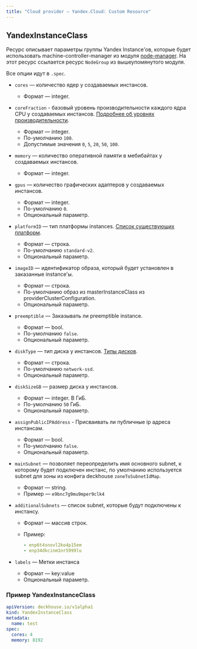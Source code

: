 ```yaml
---
title: "Сloud provider — Yandex.Cloud: Custom Resource"
---
```


## YandexInstanceClass

Ресурс описывает параметры группы Yandex Instance'ов, которые будет использовать machine-controller-manager из модуля [node-manager](/modules/040-node-manager/). На этот ресурс ссылается ресурс `NodeGroup` из вышеупомянутого модуля.

Все опции идут в `.spec`.

* `cores` — количество ядер у создаваемых инстансов.
  * Формат — integer.
* `coreFraction` - базовый уровень производительности каждого ядра CPU у создаваемых инстансов. [Подробнее об уровнях производительности](https://cloud.yandex.ru/docs/compute/concepts/performance-levels).
  * Формат — integer.
  * По-умолчанию `100`.
  * Допустимые значения `0`, `5`, `20`, `50`, `100`.
* `memory` — количество оперативной памяти в мебибайтах у создаваемых инстансов.
  * Формат — integer.
* `gpus` — количество графических адаптеров у создаваемых инстансов.
  * Формат — integer.
  * По-умолчанию `0`.
  * Опциональный параметр.
* `platformID` — тип платформы instances. [Список существующих платформ](https://cloud.yandex.com/docs/compute/concepts/vm-platforms).
  * Формат — строка.
  * По-умолчанию `standard-v2`.
  * Опциональный параметр.
* `imageID` — идентификатор образа, который будет установлен в заказанные instance'ы.
  * Формат — строка.
  * По-умолчанию образ из masterInstanceClass из providerClusterConfiguration.
  * Опциональный параметр.
* `preemptible` — Заказывать ли preemptible instance.
  * Формат — bool.
  * По-умолчанию `false`.
  * Опциональный параметр.
* `diskType` — тип диска у инстансов. [Типы дисков](https://cloud.yandex.com/docs/compute/concepts/disk#disks_types).
  * Формат — строка.
  * По-умолчанию `network-ssd`.
  * Опциональный параметр.
* `diskSizeGB` — размер диска у инстансов.
  * Формат — integer. В ГиБ.
  * По-умолчанию `50` ГиБ.
  * Опциональный параметр.
* `assignPublicIPAddress` - Присваивать ли публичные ip адреса инстансам.
  * Формат — bool.
  * По-умолчанию `false`.
  * Опциональный параметр.
* `mainSubnet` — позволяет переопределить имя основного subnet, к которому будет подключен инстанс, по умолчанию
используется subnet для зоны из конфига deckhouse `zoneToSubnetIdMap`.
  * Формат — string.
  * Пример — `e9bnc7g9mu9mper9clk4`
* `additionalSubnets` — список subnet, которые будут подключены к инстансу.
  * Формат — массив строк.
  * Пример:

    ```yaml
    - enp6t4snovl2ko4p15em
    - enp34dkcinm1nr5999lu
    ```

* `labels` — Метки инстанса
  * Формат — key:value
  * Опциональный параметр.

### Пример YandexInstanceClass

```yaml
apiVersion: deckhouse.io/v1alpha1
kind: YandexInstanceClass
metadata:
  name: test
spec:
  cores: 4
  memory: 8192
```

